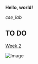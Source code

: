**Hello, world!**

*cse_lab*

## TO DO
[Week 2](https://ucsd-cse15l-w22.github.io/week/week2/)

![Image](https://www.applesfromny.com/wp-content/uploads/2020/06/SnapdragonNEW.png)
